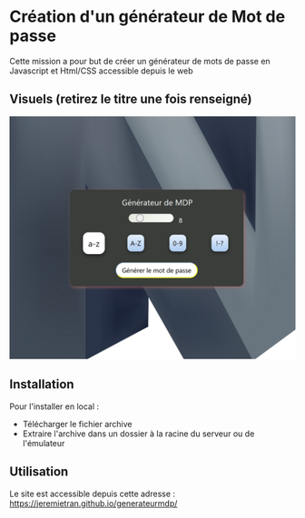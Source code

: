 # Création d'un générateur de Mot de passe 

Cette mission a pour but de créer un générateur de mots de passe en Javascript et Html/CSS accessible depuis le web

## Visuels (retirez le titre une fois renseigné)

![alt text](https://github.com/JeremieTran/generateurmdp/blob/master/mdpgenerator.png)

## Installation

Pour l'installer en local : 
- Télécharger le fichier archive
- Extraire l'archive dans un dossier à la racine du serveur ou de l'émulateur 

## Utilisation

Le site est accessible depuis cette adresse : https://jeremietran.github.io/generateurmdp/

